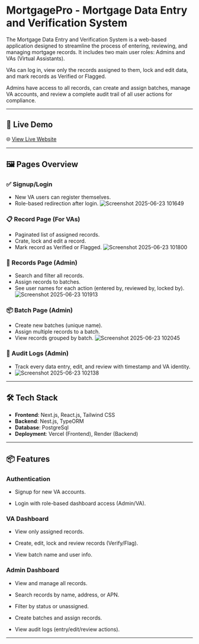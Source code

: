 
#  MortgagePro - Mortgage Data Entry and Verification System

The Mortgage Data Entry and Verification System is a web-based application designed to streamline the process of entering, reviewing, and managing mortgage records. It includes two main user roles: Admins and VAs (Virtual Assistants).

VAs can log in, view only the records assigned to them, lock and edit data, and mark records as Verified or Flagged.

Admins have access to all records, can create and assign batches, manage VA accounts, and review a complete audit trail of all user actions for compliance.

---

## 🚀 Live Demo

🌐 [View Live Website](https://mortgagepro-nine.vercel.app/)

---

## 🖼️ Pages Overview

### ✅ Signup/Login
- New VA users can register themselves.
- Role-based redirection after login.
![Screenshot 2025-06-23 101649](https://github.com/user-attachments/assets/f2664727-d2b1-4cd8-811a-e7fc081d895e)


### 📋 Record Page (For VAs)
- Paginated list of assigned records.
- Crate, lock and edit a record.
- Mark record as Verified or Flagged.
![Screenshot 2025-06-23 101800](https://github.com/user-attachments/assets/b45d4989-385f-49bc-8f40-03e604ebf7fa)


### 📑 Records Page (Admin)
- Search and filter all records.
- Assign records to batches.
- See user names for each action (entered by, reviewed by, locked by).
![Screenshot 2025-06-23 101913](https://github.com/user-attachments/assets/dc645d6e-4672-454a-be3f-0a808200ec17)


### 📦 Batch Page (Admin)
- Create new batches (unique name).
- Assign multiple records to a batch.
- View records grouped by batch.
![Screenshot 2025-06-23 102045](https://github.com/user-attachments/assets/0b76246b-52d1-4844-8272-3900c02ea030)



### 📜 Audit Logs (Admin)
- Track every data entry, edit, and review with timestamp and VA identity.
- ![Screenshot 2025-06-23 102138](https://github.com/user-attachments/assets/2bf3e578-9927-4f69-920c-955806b332d5)

---

## 🛠️ Tech Stack

- **Frontend**: Next.js, React.js, Tailwind CSS
- **Backend**: Nest.js, TypeORM
- **Database**: PostgreSql
- **Deployment**: Vercel (Frontend), Render (Backend)

---

## 📦 Features
### Authentication

- Signup for new VA accounts.

- Login with role-based dashboard access (Admin/VA).

### VA Dashboard

- View only assigned records.

- Create, edit, lock and review records (Verify/Flag).

- View batch name and user info.

### Admin Dashboard

- View and manage all records.

- Search records by name, address, or APN.

- Filter by status or unassigned.

- Create batches and assign records.

- View audit logs (entry/edit/review actions).

---


